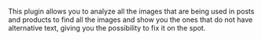 This plugin allows you to analyze all the images that are being used in posts and products to find all the images and show you the ones that do not have alternative text, giving you the possibility to fix it on the spot.

